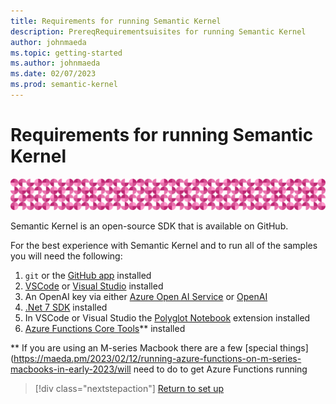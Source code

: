 ```yaml
---
title: Requirements for running Semantic Kernel
description: PrereqRequirementsuisites for running Semantic Kernel
author: johnmaeda
ms.topic: getting-started
ms.author: johnmaeda
ms.date: 02/07/2023
ms.prod: semantic-kernel
---
```

# Requirements for running Semantic Kernel

![pink circles of semantic kernel](../media/skpattern.png)

Semantic Kernel is an open-source SDK that is available on GitHub.  

For the best experience with Semantic Kernel and to run all of the samples you will need the following:
1. `git` or the [GitHub app](https://desktop.github.com/) installed
2. [VSCode](https://code.visualstudio.com/Download) or [Visual Studio](https://visualstudio.microsoft.com/downloads/) installed
3. An OpenAI key via either [Azure Open AI Service](https://learn.microsoft.com/azure/cognitive-services/openai/quickstart?pivots=programming-language-studio) or [OpenAI](https://openai.com/api/)
4. [.Net 7 SDK](https://dotnet.microsoft.com/en-us/download) installed
5. In VSCode or Visual Studio the [Polyglot Notebook](https://marketplace.visualstudio.com/items?itemName=ms-dotnettools.dotnet-interactive-vscode) extension installed
6. [Azure Functions Core Tools](https://learn.microsoft.com/azure/azure-functions/functions-run-local)** installed

** If you are using an M-series Macbook there are a few [special things](https://maeda.pm/2023/02/12/running-azure-functions-on-m-series-macbooks-in-early-2023/will need to do to get Azure Functions running

> [!div class="nextstepaction"]
> [Return to set up](setup)